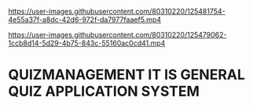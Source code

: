 

https://user-images.githubusercontent.com/80310220/125481754-4e55a37f-a8dc-42d6-972f-da7977faaef5.mp4



https://user-images.githubusercontent.com/80310220/125479062-1ccb8d14-5d29-4b75-843c-55160ac0cd41.mp4

# QUIZMANAGEMENT IT IS GENERAL QUIZ APPLICATION SYSTEM

